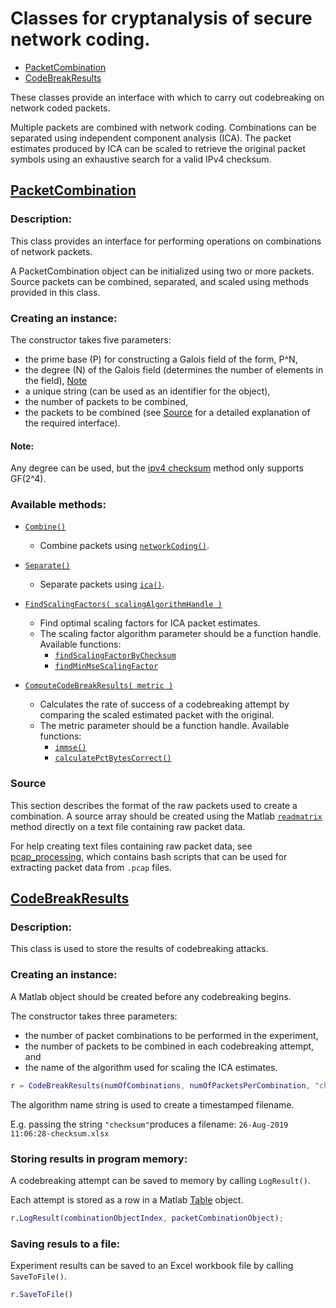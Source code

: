 # Classes for cryptanalysis of secure network coding.
- [PacketCombination](#packetcombination)
- [CodeBreakResults](#codebreakresults)

These classes provide an interface with which to carry out codebreaking on
network coded packets.

Multiple packets are combined with network coding. Combinations can be
separated using independent component analysis (ICA). The packet estimates
produced by ICA can be scaled to retrieve the original packet symbols using
an exhaustive search for a valid IPv4 checksum.


## [PacketCombination](../utilities/PacketCombination.m)

### Description:

This class provides an interface for performing operations on combinations of
network packets.

A PacketCombination object can be initialized using two or more packets.
Source packets can be combined, separated, and scaled using methods
provided in this class.

### Creating an instance:

The constructor takes five parameters:
* the prime base (P) for constructing a Galois field of the form, P^N,
* the degree (N) of the Galois field (determines the number of elements in the 
  field), [Note](#Note:)
* a unique string (can be used as an identifier for the object),
* the number of packets to be combined,
* the packets to be combined (see [Source](#source) for a detailed explanation
  of the required interface).

#### Note:
Any degree can be used, but the [ipv4 checksum](https://github.com/rj-pe/nsr_rlnc_icaff/blob/4ebd52a962029f9c4a0b26c6afd9088a941405a3/scalingAlgorithms/findScalingFactorByChecksum.m#L1)
method only supports GF(2^4).

### Available methods:

* [``Combine()``](https://github.com/rj-pe/nsr_rlnc_icaff/blob/4a15ac9e88c64435a3bb53a266b519cbd9a0f612/utilities/PacketCombination.m#L72)
  - Combine packets using 
  [``networkCoding()``](../utilities/networkCoding.m).

* [``Separate()``](https://github.com/rj-pe/nsr_rlnc_icaff/blob/4a15ac9e88c64435a3bb53a266b519cbd9a0f612/utilities/PacketCombination.m#L83) 
  - Separate packets using
  [``ica()``](../separation/AMERICA/ica.m).

* [``FindScalingFactors( scalingAlgorithmHandle )``](https://github.com/rj-pe/nsr_rlnc_icaff/blob/4a15ac9e88c64435a3bb53a266b519cbd9a0f612/utilities/PacketCombination.m#L97)
  - Find optimal scaling factors for ICA packet estimates.
  
  * The scaling factor algorithm parameter should be a function handle.
  Available functions:
    * [``findScalingFactorByChecksum``](../scalingAlgorithms/findScalingFactorByChecksum.m)
    * [``findMinMseScalingFactor``](../scalingAlgorithms/findMinMseScalingFactor.m)

* [``ComputeCodeBreakResults( metric )``](https://github.com/rj-pe/nsr_rlnc_icaff/blob/4a15ac9e88c64435a3bb53a266b519cbd9a0f612/utilities/PacketCombination.m#L125)
  - Calculates the rate of success of a codebreaking attempt by comparing the
   scaled estimated packet with the original. 
   
  * The metric parameter should be a function handle. Available functions:
      * [``immse()``](https://www.mathworks.com/help/images/ref/immse.html)
      * [``calculatePctBytesCorrect()``](../utilities/calculatePctBytesCorrect.m)

### Source

This section describes the format of the raw packets used to create a combination.
A source array should be created using the Matlab 
[``readmatrix``](https://www.mathworks.com/help/matlab/ref/readmatrix.html)
method directly on a text file containing raw packet data.

For help creating text files containing raw packet data,
see [pcap_processing](../utilities/pcap_processing/), which contains bash
scripts that can be used for extracting packet data from ``.pcap`` files.


## [CodeBreakResults](../utilities/CodeBreakResults.m)

### Description:

This class is used to store the results of codebreaking attacks.

### Creating an instance:

A Matlab object should be created before any codebreaking begins.


The constructor takes three parameters: 
* the number of packet combinations to be performed in the experiment, 
* the number of packets to be combined in each codebreaking attempt, and
* the name of the algorithm used for scaling the ICA estimates.

```Matlab
r = CodeBreakResults(numOfCombinations, numOfPacketsPerCombination, "checksum");
```

The algorithm name string is used to create a timestamped filename.

E.g. passing the string ``"checksum"``produces a filename:
``26-Aug-2019 11:06:28-checksum.xlsx``

### Storing results in program memory:

A codebreaking attempt can be saved to memory by calling ``LogResult()``.

Each attempt is stored as a row in a Matlab 
[Table](https://www.mathworks.com/help/matlab/ref/table.html) object.

```Matlab
r.LogResult(combinationObjectIndex, packetCombinationObject);
```

### Saving resuls to a file:

Experiment results can be saved to an Excel workbook file by calling 
``SaveToFile()``. 

```Matlab
r.SaveToFile()
```
